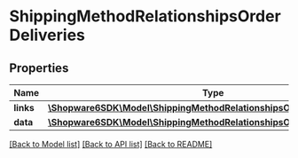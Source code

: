 # ShippingMethodRelationshipsOrderDeliveries

## Properties
Name | Type | Description | Notes
------------ | ------------- | ------------- | -------------
**links** | [**\Shopware6SDK\Model\ShippingMethodRelationshipsOrderDeliveriesLinks**](ShippingMethodRelationshipsOrderDeliveriesLinks.md) |  | [optional] 
**data** | [**\Shopware6SDK\Model\ShippingMethodRelationshipsOrderDeliveriesData[]**](ShippingMethodRelationshipsOrderDeliveriesData.md) |  | [optional] 

[[Back to Model list]](../../README.md#documentation-for-models) [[Back to API list]](../../README.md#documentation-for-api-endpoints) [[Back to README]](../../README.md)

